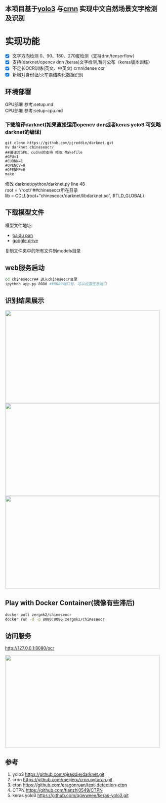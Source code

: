 ## 本项目基于[yolo3](https://github.com/pjreddie/darknet.git) 与[crnn](https://github.com/meijieru/crnn.pytorch.git)  实现中文自然场景文字检测及识别

# 实现功能
- [x]  文字方向检测 0、90、180、270度检测（支持dnn/tensorflow） 
- [x]  支持(darknet/opencv dnn /keras)文字检测,暂时公布（keras版本训练）
- [x]  不定长OCR训练(英文、中英文) crnn\dense ocr 
- [x]  新增对身份证/火车票结构化数据识别

## 环境部署

GPU部署 参考:setup.md     
CPU部署 参考:setup-cpu.md   


### 下载编译darknet(如果直接运用opencv dnn或者keras yolo3 可忽略darknet的编译)  
```
git clone https://github.com/pjreddie/darknet.git 
mv darknet chineseocr/
##编译对GPU、cudnn的支持 修改 Makefile
#GPU=1
#CUDNN=1
#OPENCV=0
#OPENMP=0
make 
```

修改 darknet/python/darknet.py line 48    
root = '/root/'##chineseocr所在目录     
lib = CDLL(root+"chineseocr/darknet/libdarknet.so", RTLD_GLOBAL)    


## 下载模型文件   
模型文件地址:
* [baidu pan](https://pan.baidu.com/s/1gTW9gwJR6hlwTuyB6nCkzQ)
* [google drive](https://drive.google.com/drive/folders/1XiT1FLFvokAdwfE9WSUSS1PnZA34WBzy?usp=sharing)

复制文件夹中的所有文件到models目录
   

## web服务启动
``` Bash
cd chineseocr## 进入chineseocr目录
ipython app.py 8080 ##8080端口号，可以设置任意端口
```

## 识别结果展示

<img width="500" height="300" src="https://github.com/chineseocr/chineseocr/blob/master/test/train1.png"/>
<img width="500" height="300" src="https://github.com/chineseocr/chineseocr/blob/master/test/card1.png"/>
<img width="500" height="300" src="https://github.com/chineseocr/chineseocr/blob/master/test/demo2.png"/>

## Play with Docker Container(镜像有些滞后)
``` Bash
docker pull zergmk2/chineseocr
docker run -d -p 8080:8080 zergmk2/chineseocr
```

## 访问服务
http://127.0.0.1:8080/ocr

<img width="500" height="300" src="https://github.com/chineseocr/chineseocr/blob/master/test/demo1.png"/>


## 参考
1. yolo3 https://github.com/pjreddie/darknet.git   
2. crnn  https://github.com/meijieru/crnn.pytorch.git              
3. ctpn  https://github.com/eragonruan/text-detection-ctpn    
4. CTPN  https://github.com/tianzhi0549/CTPN       
5. keras yolo3 https://github.com/qqwweee/keras-yolo3.git 

